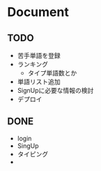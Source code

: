 # Document
## TODO
- 苦手単語を登録
- ランキング
  - タイプ単語数とか
- 単語リスト追加
- SignUpに必要な情報の検討
- デプロイ

## DONE
- login
- SingUp
- タイピング
- 
